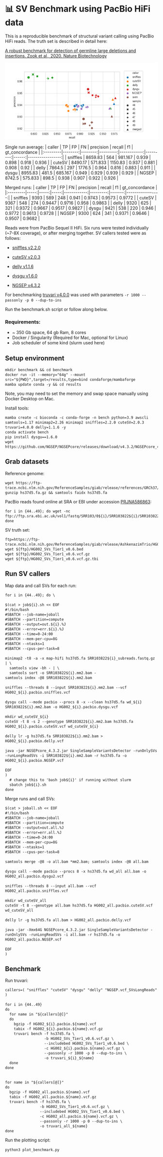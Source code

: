 :bar_chart: SV Benchmark using PacBio HiFi data
===============================================

This is a reproducible benchmark of structural variant calling using PacBio HiFi reads. The truth set is described in detail here:

[A robust benchmark for detection of germline large deletions and insertions. Zook et al., 2020. Nature Biotechnology](https://www.nature.com/articles/s41587-020-0538-8)


![plot](./benchmark_result.png)

Single run average:
| caller   |      TP |      FP |       FN |   precision |   recall |    f1 |   gt_concordance |
|:---------|--------:|--------:|---------:|------------:|---------:|------:|-----------------:|
| sniffles | 8659.83 | 564     |  981.167 |       0.939 |    0.898 | 0.918 |            0.936 |
| cuteSV   | 8490.17 | 571.833 | 1150.83  |       0.937 |    0.881 | 0.908 |            0.92  |
| delly    | 7864.5  | 297     | 1776.5   |       0.964 |    0.816 | 0.883 |            0.911 |
| dysgu    | 8955.83 | 481.5   |  685.167 |       0.949 |    0.929 | 0.939 |            0.929 |
| NGSEP    | 8742.5  | 575.833 |  898.5   |       0.938 |    0.907 | 0.922 |            0.926 |

Merged runs:
| caller   |   TP |   FP |   FN |   precision |   recall |     f1 |   gt_concordance |
|:---------|-----:|-----:|-----:|------------:|---------:|-------:|-----------------:|
| sniffles | 9393 |  589 |  248 |      0.941  |   0.9743 | 0.9573 |           0.9772 |
| cuteSV   | 9367 |  548 |  274 |      0.9447 |   0.9716 | 0.958  |           0.9863 |
| delly    | 9320 |  625 |  321 |      0.9372 |   0.9667 | 0.9517 |           0.9827 |
| dysgu    | 9421 |  538 |  220 |      0.946  |   0.9772 | 0.9613 |           0.9728 |
| NGSEP    | 9300 |  624 |  341 |      0.9371 |   0.9646 | 0.9507 |           0.9682 |


Reads were from PacBio Sequel II HiFi. Six runs were tested individually (~7-8X coverage), or after merging together. SV callers tested were as follows:

- [sniffles v2.2.0](https://github.com/fritzsedlazeck/Sniffles)

- [cuteSV v2.0.3](https://github.com/tjiangHIT/cuteSV)

- [delly v1.1.6](https://github.com/dellytools/delly)

- [dysgu v1.6.0](https://github.com/kcleal/dysgu)

- [NGSEP v4.3.2](https://github.com/NGSEP/NGSEPcore)


For benchmarking [truvari v4.0.0](https://github.com/ACEnglish/truvari) was used with parameters `-r 1000 --passonly -p 0 --dup-to-ins`

Run the benchmark.sh script or follow along below. 

### Requirements:

- ~ 350 Gb space, 64 gb Ram, 8 cores
- Docker / Singularity (Required for Mac, optional for Linux)
- Job scheduler of some kind (slurm used here)


## Setup environment

```
mkdir benchmark && cd benchmark
docker run -it --memory="64g" --mount src="${PWD}",target=/results,type=bind condaforge/mambaforge
mamba update conda -y && cd results
```
Note, you may need to set the memory and swap space manually using Docker Desktop on Mac.

Install tools:

```
mamba create -c bioconda -c conda-forge -n bench python=3.9 awscli samtools=1.17 minimap2=2.26 minimap2 sniffles=2.2.0 cuteSV=2.0.3 truvari=4.0.0 delly=1.1.6 -y
conda activate bench
pip install dysgu==1.6.0
wget https://github.com/NGSEP/NGSEPcore/releases/download/v4.3.2/NGSEPcore_4.3.2.jar
```

## Grab datasets

Reference genome:
```
wget https://ftp-trace.ncbi.nlm.nih.gov/ReferenceSamples/giab/release/references/GRCh37/hs37d5.fa.gz
gunzip hs37d5.fa.gz && samtools faidx hs37d5.fa
```

PacBio reads found online at SRA or EBI under accession [PRJNA586863](https://www.ebi.ac.uk/ena/browser/view/PRJNA586863):
```
for i in {44..49}; do wget -nc ftp://ftp.sra.ebi.ac.uk/vol1/fastq/SRR103/0${i}/SRR103822${i}/SRR103822${i}_subreads.fastq.gz; done
```

SV truth set:
```
ftp=https://ftp-trace.ncbi.nlm.nih.gov/ReferenceSamples/giab/release/AshkenazimTrio/HG002_NA24385_son/NIST_SV_v0.6
wget ${ftp}/HG002_SVs_Tier1_v0.6.bed
wget ${ftp}/HG002_SVs_Tier1_v0.6.vcf.gz
wget ${ftp}/HG002_SVs_Tier1_v0.6.vcf.gz.tbi
```

## Run SV callers

Map data and call SVs for each run:

```
for i in {44..49}; do \

$(cat > job${i}.sh << EOF
#!/bin/bash
#SBATCH --job-name=joball
#SBATCH --partition=compute
#SBATCH --output=out.${i}.%J
#SBATCH --error=err.${i}.%J
#SBATCH --time=0-24:00
#SBATCH --mem-per-cpu=8G
#SBATCH --ntasks=1
#SBATCH --cpus-per-task=8

minimap2 -t8 -a -x map-hifi hs37d5.fa SRR103822${i}_subreads.fastq.gz | \
  samtools view -bh - | \
  samtools sort -o SRR103822${i}.mm2.bam -
samtools index -@8 SRR103822${i}.mm2.bam

sniffles --threads 8 --input SRR103822${i}.mm2.bam --vcf HG002_${i}.pacbio.sniffles.vcf

dysgu call --mode pacbio --procs 8 -x --clean hs37d5.fa wd_${i} SRR103822${i}.mm2.bam -o HG002_${i}.pacbio.dysgu.vcf

mkdir wd_cuteSV_${i}
cuteSV -t 8 -s 2 --genotype SRR103822${i}.mm2.bam hs37d5.fa HG002_${i}.pacbio.cuteSV.vcf wd_cuteSV_${i}

delly lr -g hs37d5.fa SRR103822${i}.mm2.bam > HG002_${i}.pacbio.delly.vcf

java -jar NGSEPcore_4.3.2.jar SingleSampleVariantsDetector -runOnlySVs -runLongReadSVs -i SRR103822${i}.mm2.bam -r hs37d5.fa -o HG002_${i}.pacbio.NGSEP.vcf

EOF
)
  # change this to 'bash job${i}' if running without slurm
  sbatch job${i}.sh
done
```

Merge runs and call SVs:

```
$(cat > joball.sh << EOF
#!/bin/bash
#SBATCH --job-name=joball
#SBATCH --partition=compute
#SBATCH --output=out.all.%J
#SBATCH --error=err.all.%J
#SBATCH --time=0-24:00
#SBATCH --mem-per-cpu=8G
#SBATCH --ntasks=1
#SBATCH --cpus-per-task=8

samtools merge -@8 -o all.bam *mm2.bam; samtools index -@8 all.bam

dysgu call --mode pacbio --procs 8 -x hs37d5.fa wd_all all.bam -o HG002_all.pacbio.dysgu2.vcf

sniffles --threads 8 --input all.bam --vcf HG002_all.pacbio.sniffles.vcf

mkdir wd_cuteSV_all
cuteSV -t 8 --genotype all.bam hs37d5.fa HG002_all.pacbio.cuteSV.vcf wd_cuteSV_all

delly lr -g hs37d5.fa all.bam > HG002_all.pacbio.delly.vcf

java -jar -Xmx64G NGSEPcore_4.3.2.jar SingleSampleVariantsDetector -runOnlySVs -runLongReadSVs -i all.bam -r hs37d5.fa -o HG002_all.pacbio.NGSEP.vcf

EOF
)
```


## Benchmark

Run truvari:
```
callers=( "sniffles" "cuteSV" "dysgu" "delly" "NGSEP.vcf_SVsLongReads" )

for i in {44..49}
do
  for name in "${callers[@]}"
  do
    bgzip -f HG002_${i}.pacbio.${name}.vcf
    tabix -f HG002_${i}.pacbio.${name}.vcf.gz
    truvari bench -f hs37d5.fa \
                  -b HG002_SVs_Tier1_v0.6.vcf.gz \
                  --includebed HG002_SVs_Tier1_v0.6.bed \
                  -c HG002_${i}.pacbio.${name}.vcf.gz \
                  --passonly -r 1000 -p 0 --dup-to-ins \
                  -o truvari_${i}_${name}
  done
done


for name in "${callers[@]}"
do
  bgzip -f HG002_all.pacbio.${name}.vcf
  tabix -f HG002_all.pacbio.${name}.vcf.gz
  truvari bench -f hs37d5.fa \
                -b HG002_SVs_Tier1_v0.6.vcf.gz \
                --includebed HG002_SVs_Tier1_v0.6.bed \
                -c HG002_all.pacbio.${name}.vcf.gz \
                --passonly -r 1000 -p 0 --dup-to-ins \
                -o truvari_all_${name}
done
```

Run the plotting script:

```python3 plot_benchmark.py```



